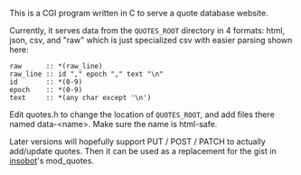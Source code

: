 This is a CGI program written in C to serve a quote database website.

Currently, it serves data from the `QUOTES_ROOT` directory in 4 formats:
html, json, csv, and "raw" which is just specialized csv with easier parsing
shown here:

```
raw      :: *(raw_line)
raw_line :: id "," epoch "," text "\n"
id       :: *(0-9)
epoch    :: *(0-9)
text     :: *(any char except '\n')
```

Edit quotes.h to change the location of `QUOTES_ROOT`, and add files there
named data-\<name\>. Make sure the name is html-safe.

Later versions will hopefully support PUT / POST / PATCH to actually add/update
quotes. Then it can be used as a replacement for the gist in
[insobot](https://github.com/baines/insobot)'s mod_quotes.

